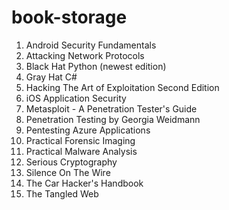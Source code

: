 # book-storage

1. Android Security Fundamentals
2. Attacking Network Protocols
3. Black Hat Python (newest edition)
4. Gray Hat C#
5. Hacking The Art of Exploitation Second Edition
6. iOS Application Security
7. Metasploit - A Penetration Tester's Guide
8. Penetration Testing by Georgia Weidmann
9. Pentesting Azure Applications
10. Practical Forensic Imaging
11. Practical Malware Analysis
12. Serious Cryptography
13. Silence On The Wire
14. The Car Hacker's Handbook
15. The Tangled Web
